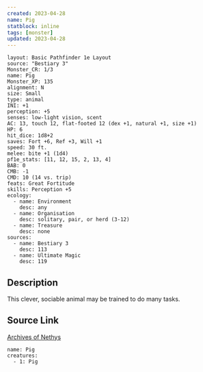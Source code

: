 ```yaml
---
created: 2023-04-28
name: Pig
statblock: inline
tags: [monster]
updated: 2023-04-28
---
```

```statblock
layout: Basic Pathfinder 1e Layout
source: "Bestiary 3"
Monster_CR: 1/3
name: Pig
Monster_XP: 135
alignment: N
size: Small
type: animal
INI: +1
perception: +5
senses: low-light vision, scent
AC: 13, touch 12, flat-footed 12 (dex +1, natural +1, size +1)
HP: 6
hit_dice: 1d8+2
saves: Fort +6, Ref +3, Will +1
speed: 30 ft.
melee: bite +1 (1d4)
pf1e_stats: [11, 12, 15, 2, 13, 4]
BAB: 0
CMB: -1
CMD: 10 (14 vs. trip)
feats: Great Fortitude
skills: Perception +5
ecology:
  - name: Environment
    desc: any
  - name: Organisation
    desc: solitary, pair, or herd (3-12)
  - name: Treasure
    desc: none
sources:
  - name: Bestiary 3
    desc: 113
  - name: Ultimate Magic
    desc: 119
```
## Description
This clever, sociable animal may be trained to do many tasks.
## Source Link
[Archives of Nethys](https://aonprd.com/MonsterDisplay.aspx?ItemName=Pig)
```encounter-table
name: Pig
creatures:
  - 1: Pig
```
